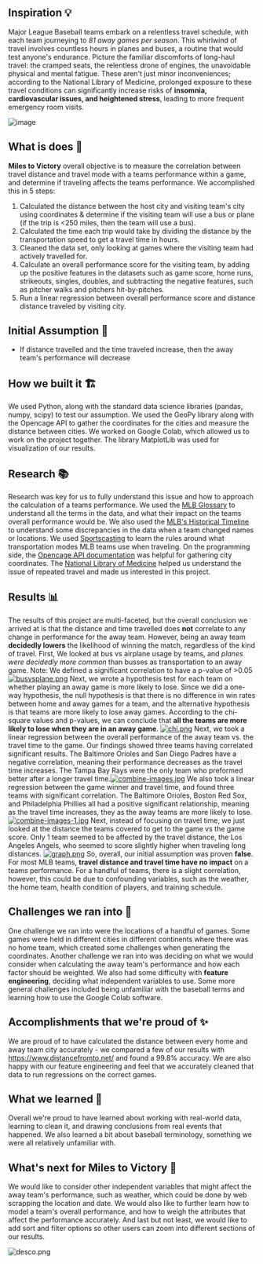 ## Inspiration 💡
Major League Baseball teams embark on a relentless travel schedule, with each team journeying to *81 away games per season*. This whirlwind of travel involves countless hours in planes and buses, a routine that would test anyone's endurance. Picture the familiar discomforts of long-haul travel: the cramped seats, the relentless drone of engines, the unavoidable physical and mental fatigue. These aren't just minor inconveniences; according to the National Library of Medicine, prolonged exposure to these travel conditions can significantly increase risks of **insomnia, cardiovascular issues, and heightened stress**, leading to more frequent emergency room visits.

![image](https://i.postimg.cc/qqHrRqFJ/Screenshot-2024-01-20-at-10-57-43-AM.png])

## What is does 🤔
**Miles to Victory** overall objective is to measure the correlation between travel distance and travel mode with a teams performance within a game, and determine if traveling affects the teams performance. We accomplished this in 5 steps:
1. Calculated the distance between the host city and visiting team's city using coordinates & determine if the visiting team will use a bus or plane (if the trip is <250 miles, then the team will use a bus).
2. Calculated the time each trip would take by dividing the distance by the transportation speed to get a travel time in hours.
3. Cleaned the data set, only looking at games where the visiting team had actively travelled for.
4. Calculate an overall performance score for the visiting team, by adding up the positive features in the datasets such as game score, home runs, strikeouts, singles, doubles, and subtracting the negative features, such as pitcher walks and pitchers hit-by-pitches.
5. Run a linear regression between overall performance score and distance distance traveled by visiting city.
## Initial Assumption 💭
 * If distance travelled and the time traveled increase, then the away team's performance will decrease

## How we built it 🏗️
We used Python, along with the standard data science libraries (pandas, numpy, scipy) to test our assumption. We used the GeoPy library along with the Opencage API to gather the coordinates for the cities and measure the distance between cities. We worked on Google Colab, which allowed us to work on the project together. The library MatplotLib was used for visualization of our results.

## Research 📚
Research was key for us to fully understand this issue and how to approach the calculation of a teams performance. We used the [MLB Glossary](https://www.mlb.com/glossary) to understand all the terms in the data, and what their impact on the teams overall performance would be. We also used the [MLB's Historical Timeline](https://www.mlb.com/nationals/history/timeline-1859-1959) to understand some discrepancies in the data when a team changed names or locations. We used [Sportscasting](https://www.sportscasting.com/how-do-mlb-teams-travel-and-who-pays-for-hotel-rooms/) to learn the rules around what transportation modes MLB teams use when traveling. On the programming side, the [Opencage API documentation](https://opencagedata.com/) was helpful for gathering city coordinates. The [National Library of Medicine](https://www.ncbi.nlm.nih.gov/pmc/articles/PMC9062823/) helped us understand the issue of repeated travel and made us interested in this project.

## Results 📊
The results of this project are multi-faceted, but the overall conclusion we arrived at is that the distance and time travelled does **not** correlate to any change in performance for the away team. However, being an away team **decidedly lowers** the likelihood of winning the match, regardless of the kind of travel.
First, We looked at bus vs airplane usage by teams, and *planes were decidedly more common* than busses as transportation to an away game. 
Note: We defined a significant correlation to have a p-value of >0.05
 [![busvsplane.png](https://i.postimg.cc/4dHdFrWW/busvsplane.png)](https://postimg.cc/Q9shFnG7)
 Next, we wrote a hypothesis test for each team on whether playing an away game is more likely to lose. Since we did a one-way hypothesis, the null hypothesis is that there is no difference in win rates between home and away games for a team, and the alternative hypothesis is that teams are more likely to lose away games. According to the chi-square values and p-values, we can conclude that **all the teams are more likely to lose when they are in an away game**.
 [![chi.png](https://i.postimg.cc/8znTQZJ9/chi.png)](https://postimg.cc/5Xvh8qmS)
 Next, we took a linear regression between the overall performance of the away team vs. the travel time to the game. Our findings showed three teams having correlated significant results. The Baltimore Orioles and San Diego Padres have a negative correlation, meaning their performance decreases as the travel time increases. The Tampa Bay Rays were the only team who preformed better after a longer travel time.[![combine-images.jpg](https://i.postimg.cc/0yxrVXRs/combine-images.jpg)](https://postimg.cc/1fC9tH3C)
 We also took a linear regression between the game winner and travel time, and found three teams with significant correlation. The Baltimore Orioles, Boston Red Sox, and Philadelphia Phillies all had a positive significant relationship, meaning as the travel time increases, they as the away teams are more likely to lose.[![combine-images-1.jpg](https://i.postimg.cc/XvrWL9JW/combine-images-1.jpg)](https://postimg.cc/KKhCvkBp)
Next, instead of focusing on travel time, we just looked at the distance the teams covered to get to the game vs the game score. Only 1 team seemed to be affected by the travel distance, the Los Angeles Angels, who seemed to score slightly higher when traveling long distances. 
[![graph.png](https://i.postimg.cc/0jxhTS8b/graph.png)](https://postimg.cc/G87MYHTC)
So, overall, our initial assumption was proven **false**. For most MLB teams, **travel distance and travel time have no impact** on a teams performance. For a handful of teams, there is a slight correlation, however, this could be due to confounding variables, such as the weather, the home team, health condition of players, and training schedule. 

## Challenges we ran into 😤
One challenge we ran into were the locations of a handful of games. Some games were held in different cities in different continents where there was no home team, which created some challenges when generating the coordinates. Another challenge we ran into was deciding on what we would consider when calculating the away team's performance and how each factor should be weighted. We also had some difficulty with **feature engineering**, deciding what independent variables to use. Some more general challenges included being unfamiliar with the baseball terms and learning how to use the Google Colab software.

## Accomplishments that we're proud of ✨
We are proud of to have calculated the distance between every home and away team city accurately - we compared a few of our results with https://www.distancefromto.net/ and found a 99.8% accuracy. We are also happy with our feature engineering and feel that we accurately cleaned that data to run regressions on the correct games.

## What we learned 🙌
Overall we're proud to have learned about working with real-world data, learning to clean it, and drawing conclusions from real events that happened. We also learned a bit about baseball terminology, something we were all relatively unfamiliar with.

## What's next for Miles to Victory 🚀
We would like to consider other independent variables that might affect the away team's performance, such as weather, which could be done by web scrapping the location and date. We would also like to further learn how to model a team's overall performance, and how to weigh the attributes that affect the performance accurately. And last but not least, we would like to add sort and filter options so other users can zoom into different sections of our results. 

![desco.png](https://i.postimg.cc/YSvrrWnc/breaker.png)
